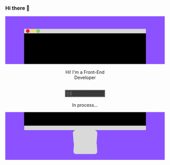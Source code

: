 ### Hi there 👋

<div align = "center">
     
<img src= "assets/1.png" width= "600px" > <br>



<p align= "center"> Hi! I'm a Front-End <br>Developer</p><br>
<img src = "assets/ajax-loader.gif"> <br>
<p>In process...</p>


<img src= "assets/2(1).png" width= "600px" >

</div>

<!--
**nandiaz/nandiaz** is a ✨ _special_ ✨ repository because its `README.md` (this file) appears on your GitHub profile.

Here are some ideas to get you started:

- 🔭 I’m currently working on ...
- 🌱 I’m currently learning ...
- 👯 I’m looking to collaborate on ...
- 🤔 I’m looking for help with ...
- 💬 Ask me about ...
- 📫 How to reach me: ...
- 😄 Pronouns: ...
- ⚡ Fun fact: ...
-->

